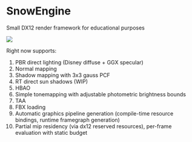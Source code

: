 # SnowEngine

Small DX12 render framework for educational purposes

![](/screenshots/RT_Shadows_TAA.png)

Right now supports:
1) PBR direct lighting (Disney diffuse + GGX specular)
2) Normal mapping
3) Shadow mapping with 3x3 gauss PCF
4) RT direct sun shadows (WIP)
5) HBAO
6) Simple tonemapping with adjustable photometric brightness bounds
7) TAA
8) FBX loading
9) Automatic graphics pipeline generation (compile-time resource bindings, runtime framegraph generation)
10) Partial mip residency (via dx12 reserved resources), per-frame evaluation with static budget

